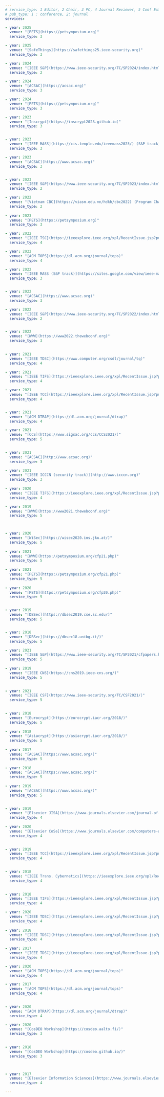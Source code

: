 ```yaml
---
# service_type: 1 Editor, 2 Chair, 3 PC, 4 Journal Reviewer, 5 Conf External Reviewer
# pub_type: 1 : conference, 2: journal
services:

- year: 2025
  venue: "[PETS](https://petsymposium.org)"
  service_type: 3

- year: 2025
  venue: "[SafeThings](https://safethings25.ieee-security.org)"
  service_type: 3

- year: 2024
  venue: "[IEEE S&P](https://www.ieee-security.org/TC/SP2024/index.html) (Student Travel Grant Chair)"
  service_type: 2

- year: 2024
  venue: "[ACSAC](https://acsac.org)"
  service_type: 3

- year: 2024
  venue: "[PETS](https://petsymposium.org)"
  service_type: 3

- year: 2023
  venue: "[Inscrypt](https://inscrypt2023.github.io)"
  service_type: 3


- year: 2023
  venue: "[IEEE MASS](https://cis.temple.edu/ieeemass2023/) (S&P track)"
  service_type: 3

- year: 2023
  venue: "[ACSAC](https://www.acsac.org)"
  service_type: 3


- year: 2023
  venue: "[IEEE S&P](https://www.ieee-security.org/TC/SP2023/index.html) (Short-Talks Chair)"
  service_type: 2

- year: 2022
  venue: "[Vietnam CBC](https://viasm.edu.vn/hdkh/cbc2022) (Program Chair)"
  service_type: 2
  
- year: 2023
  venue: "[PETS](https://petsymposium.org)"
  service_type: 3

- year: 2022
  venue: "[IEEE TSC](https://ieeexplore.ieee.org/xpl/RecentIssue.jsp?punumber=4629386)"
  service_type: 4

- year: 2022
  venue: "[ACM TOPS](https://dl.acm.org/journal/tops)"
  service_type: 4

- year: 2022
  venue: "[IEEE MASS (S&P track)](https://sites.google.com/view/ieee-mass-2022)"
  service_type: 3


- year: 2022
  venue: "[ACSAC](https://www.acsac.org)"
  service_type: 3

- year: 2022
  venue: "[IEEE S&P](https://www.ieee-security.org/TC/SP2022/index.html)  (Short-Talks Chair)"
  service_type: 2


- year: 2022
  venue: "[WWW](https://www2022.thewebconf.org)"
  service_type: 3
  

- year: 2021
  venue: "[IEEE TDSC](https://www.computer.org/csdl/journal/tq)"
  service_type: 4

- year: 2021
  venue: "[IEEE TIFS](https://ieeexplore.ieee.org/xpl/RecentIssue.jsp?punumber=10206)"
  service_type: 4

- year: 2021
  venue: "[IEEE TCC](https://ieeexplore.ieee.org/xpl/RecentIssue.jsp?punumber=6245519)"
  service_type: 4


- year: 2021
  venue: "[ACM DTRAP](https://dl.acm.org/journal/dtrap)"
  service_type: 4

- year: 2021
  venue: "[CCS](https://www.sigsac.org/ccs/CCS2021/)"
  service_type: 5
  

- year: 2021
  venue: "[ACSAC](http://www.acsac.org)"
  service_type: 3

- year: 2021
  venue: "[IEEE ICCCN (security track)](http://www.icccn.org)"
  service_type: 3
  
- year: 2020
  venue: "[IEEE TIFS](https://ieeexplore.ieee.org/xpl/RecentIssue.jsp?punumber=10206)"
  service_type: 4

- year: 2019
  venue: "[WWW](https://www2021.thewebconf.org)"
  service_type: 5
  


- year: 2020
  venue: "[WiSec](https://wisec2020.ins.jku.at/)"
  service_type: 5
  
- year: 2021
  venue: "[WWW](https://petsymposium.org/cfp21.php)"
  service_type: 5
  
- year: 2021
  venue: "[PETS](https://petsymposium.org/cfp21.php)"
  service_type: 5
  
- year: 2020
  venue: "[PETS](https://petsymposium.org/cfp20.php)"
  service_type: 5


- year: 2019
  venue: "[DBSec](https://dbsec2019.cse.sc.edu/)"
  service_type: 5


- year: 2018
  venue: "[DBSec](https://dbsec18.unibg.it/)"
  service_type: 5

- year: 2021
  venue: "[IEEE S&P](https://www.ieee-security.org/TC/SP2021/cfpapers.html)"
  service_type: 5
  
- year: 2019
  venue: "[IEEE CNS](https://cns2019.ieee-cns.org/)"
  service_type: 5
  

- year: 2021
  venue: "[IEEE CSF](https://www.ieee-security.org/TC/CSF2021/)"
  service_type: 5
  

- year: 2018
  venue: "[Eurocrypt](https://eurocrypt.iacr.org/2018/)"
  service_type: 5
 
- year: 2018
  venue: "[Asiacrypt](https://asiacrypt.iacr.org/2018/)"
  service_type: 5
  
- year: 2017
  venue: "[ACSAC](https://www.acsac.org/)"
  service_type: 5
  
- year: 2018
  venue: "[ACSAC](https://www.acsac.org/)"
  service_type: 5
  
- year: 2019
  venue: "[ACSAC](https://www.acsac.org/)"
  service_type: 5
  

- year: 2019
  venue: "[Elsevier JISA](https://www.journals.elsevier.com/journal-of-information-security-and-applications)"
  service_type: 4
 
- year: 2020
  venue: "[Elsevier CoSe](https://www.journals.elsevier.com/computers-and-security)"
  service_type: 4
  

- year: 2019
  venue: "[IEEE TCC](https://ieeexplore.ieee.org/xpl/RecentIssue.jsp?punumber=6221036)"
  service_type: 4
  

- year: 2018
  venue: "[IEEE Trans. Cybernetics](https://ieeexplore.ieee.org/xpl/RecentIssue.jsp?punumber=6221036)"
  service_type: 4
  

- year: 2018
  venue: "[IEEE TIFS](https://ieeexplore.ieee.org/xpl/RecentIssue.jsp?punumber=10206)"
  service_type: 4

- year: 2020
  venue: "[IEEE TDSC](https://ieeexplore.ieee.org/xpl/RecentIssue.jsp?punumber=8858)"
  service_type: 4
  
- year: 2018
  venue: "[IEEE TDSC](https://ieeexplore.ieee.org/xpl/RecentIssue.jsp?punumber=8858)"
  service_type: 4
  
- year: 2017
  venue: "[IEEE TDSC](https://ieeexplore.ieee.org/xpl/RecentIssue.jsp?punumber=8858)"
  service_type: 4

- year: 2020
  venue: "[ACM TOPS](https://dl.acm.org/journal/tops)"
  service_type: 4

- year: 2017
  venue: "[ACM TOPS](https://dl.acm.org/journal/tops)"
  service_type: 4
  

- year: 2020
  venue: "[ACM DTRAP](https://dl.acm.org/journal/dtrap)"
  service_type: 4

- year: 2020
  venue: "[CosDEO Workshop](https://cosdeo.aalto.fi/)"
  service_type: 3
  

- year: 2018
  venue: "[CosDEO Workshop](https://cosdeo.github.io/)"
  service_type: 3
  


- year: 2017
  venue: "[Elsevier Information Sciences](https://www.journals.elsevier.com/information-sciences)"
  service_type: 4

---
```

